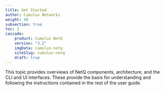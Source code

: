 ```yaml
---
title: Get Started
author: Cumulus Networks
weight: 40
subsection: true
toc: 1
cascade:
    product: Cumulus NetQ
    version: "3.2"
    imgData: cumulus-netq
    siteSlug: cumulus-netq
    draft: true
---
```


This topic provides overviews of NetQ components, architecture, and the CLI and UI interfaces. These provide the basis for understanding and following the instructions contained in the rest of the user guide.
